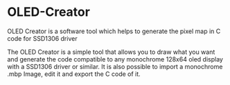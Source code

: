 # OLED-Creator
OLED Creator is a software tool which helps to generate the pixel map in C code for SSD1306 driver

The OLED Creator is a simple tool that allows you to draw what you want and generate the code compatible to any monochrome 128x64 oled display with a SSD1306 driver or similar.
It is also possible to import a monochrome .mbp Image, edit it and export the C code of it.
